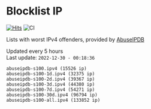 # Blocklist IP

[![Hits](https://hits.seeyoufarm.com/api/count/incr/badge.svg?url=https%3A%2F%2Fgithub.com%2Fborestad%2Fblocklist-ip%2F&count_bg=%2379C83D&title_bg=%23555555&icon=&icon_color=%23E7E7E7&title=hits&edge_flat=false)](https://hits.seeyoufarm.com)  ![CI](https://img.shields.io/github/workflow/status/borestad/blocklist-ip/CI?style=flat-square)

Lists with worst IPv4 offenders, provided by [AbuseIPDB](https://www.abuseipdb.com/)

<!-- FOOTER-PLACEHOLDER -->
Updated every 5 hours<br>
Last update: `2022-12-30 - 00:18:36`
```
abuseipdb-s100.ipv4 (15526 ip)
abuseipdb-s100-1d.ipv4 (32375 ip)
abuseipdb-s100-2d.ipv4 (39367 ip)
abuseipdb-s100-3d.ipv4 (44380 ip)
abuseipdb-s100-7d.ipv4 (54271 ip)
abuseipdb-s100-30d.ipv4 (96794 ip)
abuseipdb-s100-all.ipv4 (133852 ip)
```
